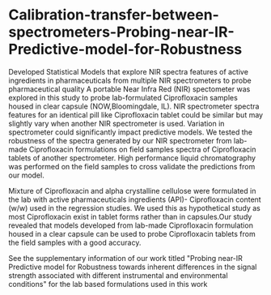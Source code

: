 # Calibration-transfer-between-spectrometers-Probing-near-IR-Predictive-model-for-Robustness
Developed Statistical Models that explore NIR spectra features of active ingredients in pharmaceuticals from multiple NIR spectrometers to probe pharmaceutical quality
A portable Near Infra Red (NIR) spectometer was explored in this study to probe lab-formulated Ciprofloxacin samples housed in clear capsule (NOW,Bloomingdale, IL). NIR spectrometer spectra features for an identical pill like Ciprofloxacin tablet could be similar but may slightly vary when another NIR spectrometer is used. Variation in spectrometer could significantly impact predictive models. We tested the robustness of the spectra generated by our NIR spectrometer from lab-made Ciprofloxacin formulations on field samples spectra of Ciprofloxacin tablets of another spectrometer. High performance liquid chromatography was performed on the field samples to cross validate the predictions from our model.

Mixture of Ciprofloxacin and alpha crystalline cellulose were formulated in the lab with active pharmaceuticals ingredients (API)- Ciprofloxacin content (w/w) used in the regression studies. We used this as hypothetical study as most Ciprofloxacin exist in tablet forms rather than in capsules.Our study revealed that models developed from lab-made Ciprofloxacin formulation housed in a clear capsule can be used to probe Ciprofloxacin tablets from the field samples with a good accuracy.

See the supplementary information of our work titled "Probing near-IR Predictive model for Robustness towards inherent differences in the signal strength associated with different instrumental and environmental conditions" for the lab based formulations used in this work
